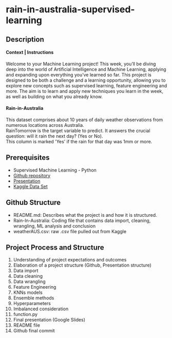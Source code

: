 # rain-in-australia-supervised-learning

## Description
#### Context | Instructions
Welcome to your Machine Learning project! This week, you’ll be diving deep into the world of Artificial Intelligence and Machine Learning, applying and expanding upon everything you’ve learned so far. This project is designed to be both a challenge and a learning opportunity, allowing you to explore new concepts such as supervised learning, feature engineering and more. The aim is to learn and apply new techniques you learn in the week, as well as building on what you already know.


#### Rain-in-Australia
This dataset comprises about 10 years of daily weather observations from numerous locations across Australia.</br>
RainTomorrow is the target variable to predict. It answers the crucial question: will it rain the next day? (Yes or No).</br>
This column is marked 'Yes' if the rain for that day was 1mm or more.</br>


## Prerequisites </br>

- Supervised Machine Learning - Python</br>
- [Github repository](https://github.com/Marc-Bouche/rain-in-australia-supervised-learning)</br>
- [Presentation](https://docs.google.com/presentation/d/1-c0O8q5qGmqoJt2G69ED3ow2fba_CXmsvdU_AQ3K2k8/edit#slide=id.p)</br>
- [Kaggle Data Set](https://www.kaggle.com/datasets/jsphyg/weather-dataset-rattle-package)</br>

## Github Structure </br>

- README.md: Describes what the project is and how it is structured.</br>
- Rain-In-Australia: Coding file that contains data import, cleaning, wrangling, ML analysis and conclusion
- weatherAUS.csv: raw .csv file pulled out from Kaggle 

## Project Process and Structure </br>

1. Understanding of project expectations and outcomes </br>
2. Elaboration of a project structure (Github, Presentation structure)</br>
3. Data import</br>
4. Data cleaning</br>
5. Data wrangling</br>
6. Feature Engineering</br>
7. KNNs models</br>
8. Ensemble methods</br>
9. Hyperparameters</br>
10. Imbalanced consideration</br>
11. function.py</br>
12. Final presentation (Google Slides)</br>
13. README file</br>
14. Github final commit</br>
